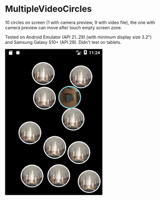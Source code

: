 # MultipleVideoCircles
10 circles on screen (1 with camera preview, 9 with video file), the one with camera preview can move after touch empty screen zone.

Tested on Android Emulator (API 21..29) (with minimum display size 3.2") and Samsung Galaxy S10+ (API 29).
Didn't test on tablets.

![alt text](https://github.com/Shunajlov/MultipleVideoCircles/blob/master/Screenshot_32.png)
